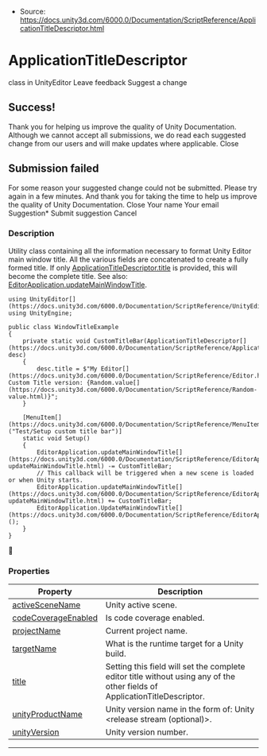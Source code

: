 * Source: https://docs.unity3d.com/6000.0/Documentation/ScriptReference/ApplicationTitleDescriptor.html

# ApplicationTitleDescriptor
class in UnityEditor
Leave feedback
Suggest a change
## Success!
Thank you for helping us improve the quality of Unity Documentation. Although we cannot accept all submissions, we do read each suggested change from our users and will make updates where applicable.
Close
## Submission failed
For some reason your suggested change could not be submitted. Please <a>try again</a> in a few minutes. And thank you for taking the time to help us improve the quality of Unity Documentation.
Close
Your name Your email Suggestion* Submit suggestion
Cancel
### Description
Utility class containing all the information necessary to format Unity Editor main window title. All the various fields are concatenated to create a fully formed title. If only [ApplicationTitleDescriptor.title](https://docs.unity3d.com/6000.0/Documentation/ScriptReference/ApplicationTitleDescriptor-title.html) is provided, this will become the complete title.
See also: [EditorApplication.updateMainWindowTitle](https://docs.unity3d.com/6000.0/Documentation/ScriptReference/EditorApplication-updateMainWindowTitle.html).
```
using UnityEditor[](https://docs.unity3d.com/6000.0/Documentation/ScriptReference/UnityEditor.html);
using UnityEngine;

public class WindowTitleExample
{
    private static void CustomTitleBar(ApplicationTitleDescriptor[](https://docs.unity3d.com/6000.0/Documentation/ScriptReference/ApplicationTitleDescriptor.html) desc)
    {
        desc.title = $"My Editor[](https://docs.unity3d.com/6000.0/Documentation/ScriptReference/Editor.html) Custom Title version: {Random.value[](https://docs.unity3d.com/6000.0/Documentation/ScriptReference/Random-value.html)}";
    }

    [MenuItem[](https://docs.unity3d.com/6000.0/Documentation/ScriptReference/MenuItem.html)("Test/Setup custom title bar")]
    static void Setup()
    {
        EditorApplication.updateMainWindowTitle[](https://docs.unity3d.com/6000.0/Documentation/ScriptReference/EditorApplication-updateMainWindowTitle.html) -= CustomTitleBar;
        // This callback will be triggered when a new scene is loaded or when Unity starts.
        EditorApplication.updateMainWindowTitle[](https://docs.unity3d.com/6000.0/Documentation/ScriptReference/EditorApplication-updateMainWindowTitle.html) += CustomTitleBar;
        EditorApplication.UpdateMainWindowTitle[](https://docs.unity3d.com/6000.0/Documentation/ScriptReference/EditorApplication.UpdateMainWindowTitle.html)();
    }
}

```

### Properties
Property | Description  
---|---  
[activeSceneName](https://docs.unity3d.com/6000.0/Documentation/ScriptReference/ApplicationTitleDescriptor-activeSceneName.html) | Unity active scene.  
[codeCoverageEnabled](https://docs.unity3d.com/6000.0/Documentation/ScriptReference/ApplicationTitleDescriptor-codeCoverageEnabled.html) | Is code coverage enabled.  
[projectName](https://docs.unity3d.com/6000.0/Documentation/ScriptReference/ApplicationTitleDescriptor-projectName.html) | Current project name.  
[targetName](https://docs.unity3d.com/6000.0/Documentation/ScriptReference/ApplicationTitleDescriptor-targetName.html) | What is the runtime target for a Unity build.  
[title](https://docs.unity3d.com/6000.0/Documentation/ScriptReference/ApplicationTitleDescriptor-title.html) | Setting this field will set the complete editor title without using any of the other fields of ApplicationTitleDescriptor.  
[unityProductName](https://docs.unity3d.com/6000.0/Documentation/ScriptReference/ApplicationTitleDescriptor-unityProductName.html) | Unity version name in the form of: Unity <number> <release stream (optional)>.  
[unityVersion](https://docs.unity3d.com/6000.0/Documentation/ScriptReference/ApplicationTitleDescriptor-unityVersion.html) | Unity version number.  
* * *
